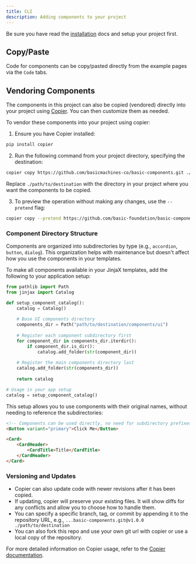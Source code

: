 ```yaml
---
title: CLI
description: Adding components to your project
---
```


<Prose>

Be sure you have read the [installation](/docs/installation) docs and setup your project first. 

## Copy/Paste

Code for components can be copy/pasted directly from the example pages via the `Code` tabs.

## Vendoring Components

The components in this project can also be copied (vendored) directly into your project using [Copier](https://copier.readthedocs.io/en/stable/).
You can then customize them as needed.

To vendor these components into your project using copier:

1. Ensure you have Copier installed:

```bash
pip install copier
```

2. Run the following command from your project directory, specifying the destination:

```bash
copier copy https://github.com/basicmachines-co/basic-components.git ./path/to/destination
```
Replace `./path/to/destination` with the directory in your project where you want the components to be copied.

3. To preview the operation without making any changes, use the `--pretend` flag:

```bash
copier copy --pretend https://github.com/basic-foundation/basic-components.git ./path/to/destination
```

### Component Directory Structure

Components are organized into subdirectories by type (e.g., `accordion`, `button`, `dialog`). This organization helps with maintenance but doesn't affect how you use the components in your templates.

To make all components available in your JinjaX templates, add the following to your application setup:

```python
from pathlib import Path
from jinjax import Catalog

def setup_component_catalog():
    catalog = Catalog()
    
    # Base UI components directory
    components_dir = Path("path/to/destination/components/ui")
    
    # Register each component subdirectory first
    for component_dir in components_dir.iterdir():
        if component_dir.is_dir():
            catalog.add_folder(str(component_dir))
            
    # Register the main components directory last
    catalog.add_folder(str(components_dir))
    
    return catalog

# Usage in your app setup
catalog = setup_component_catalog()
```

This setup allows you to use components with their original names, without needing to reference the subdirectories:

```html
<!-- Components can be used directly, no need for subdirectory prefixes -->
<Button variant="primary">Click Me</Button>

<Card>
    <CardHeader>
        <CardTitle>Title</CardTitle>
    </CardHeader>
</Card>
```

### Versioning and Updates

- Copier can also update code with newer revisions after it has been copied.
- If updating, copier will preserve your existing files. It will show diffs for any conflicts and allow you to choose how to handle them.
- You can specify a specific branch, tag, or commit by appending it to the repository URL, e.g., `...basic-components.git@v1.0.0 ./path/to/destination`
- You can also fork this repo and use your own git url with copier or use a local copy of the repository.

For more detailed information on Copier usage, refer to the [Copier documentation](https://copier.readthedocs.io/).


</Prose>